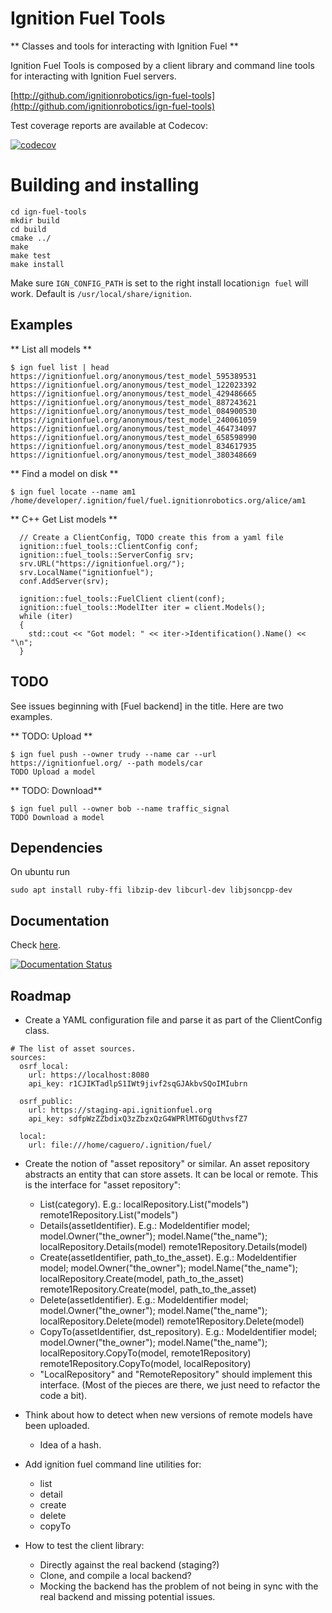 # Ignition Fuel Tools

** Classes and tools for interacting with Ignition Fuel **

Ignition Fuel Tools is composed by a client library and command line tools for
interacting with Ignition Fuel servers.

  [http://github.com/ignitionrobotics/ign-fuel-tools](http://github.com/ignitionrobotics/ign-fuel-tools)

Test coverage reports are available at Codecov:

[![codecov](https://codecov.io/gh/ignitionrobotics/ign-fuel-tools/branch/master/graph/badge.svg)](https://codecov.io/gh/ignitionrobotics/ign-fuel-tools)

# Building and installing

```
cd ign-fuel-tools
mkdir build
cd build
cmake ../
make
make test
make install
```

Make sure `IGN_CONFIG_PATH` is set to the right install location`ign fuel` will work.
Default is `/usr/local/share/ignition`.


## Examples

** List all models **
```
$ ign fuel list | head
https://ignitionfuel.org/anonymous/test_model_595389531
https://ignitionfuel.org/anonymous/test_model_122023392
https://ignitionfuel.org/anonymous/test_model_429486665
https://ignitionfuel.org/anonymous/test_model_887243621
https://ignitionfuel.org/anonymous/test_model_084900530
https://ignitionfuel.org/anonymous/test_model_240061059
https://ignitionfuel.org/anonymous/test_model_464734097
https://ignitionfuel.org/anonymous/test_model_658598990
https://ignitionfuel.org/anonymous/test_model_834617935
https://ignitionfuel.org/anonymous/test_model_380348669
```

** Find a model on disk **
```
$ ign fuel locate --name am1
/home/developer/.ignition/fuel/fuel.ignitionrobotics.org/alice/am1
```

** C++ Get List models **
```
  // Create a ClientConfig, TODO create this from a yaml file
  ignition::fuel_tools::ClientConfig conf;
  ignition::fuel_tools::ServerConfig srv;
  srv.URL("https://ignitionfuel.org/");
  srv.LocalName("ignitionfuel");
  conf.AddServer(srv);

  ignition::fuel_tools::FuelClient client(conf);
  ignition::fuel_tools::ModelIter iter = client.Models();
  while (iter)
  {
    std::cout << "Got model: " << iter->Identification().Name() << "\n";
  }
```

## TODO

See issues beginning with [Fuel backend] in the title. Here are two examples.

** TODO: Upload **
```
$ ign fuel push --owner trudy --name car --url https://ignitionfuel.org/ --path models/car
TODO Upload a model
```

** TODO: Download**
```
$ ign fuel pull --owner bob --name traffic_signal
TODO Download a model
```

## Dependencies
On ubuntu run
```
sudo apt install ruby-ffi libzip-dev libcurl-dev libjsoncpp-dev
```


## Documentation

Check [here](http://ignition-fuel-tools.readthedocs.io/en/master/).

[![Documentation Status](https://readthedocs.org/projects/ignition-fuel-tools/badge/?version=default)](https://readthedocs.org/projects/ignition-fuel-tools/?badge=default)


## Roadmap

* Create a YAML configuration file and parse it as part of the ClientConfig class.

~~~
# The list of asset sources.
sources:
  osrf_local:
    url: https://localhost:8080
    api_key: r1CJIKTadlpS1IWt9jivf2sqGJAkbvSQoIMIubrn

  osrf_public:
    url: https://staging-api.ignitionfuel.org
    api_key: sdfpWzZZbdixQ3zZbzxQzG4WPRlMT6DgUthvsfZ7

  local:
    url: file:///home/caguero/.ignition/fuel/
~~~
* Create the notion of "asset repository" or similar. An asset repository abstracts an entity that can store assets. It can be local or remote. This is the interface for "asset repository":
    * List(category).
        E.g.: localRepository.List("models")
        remote1Repository.List("models")
    * Details(assetIdentifier).
        E.g.: Modeldentifier model;
        model.Owner("the_owner");
        model.Name("the_name");
        localRepository.Details(model)
        remote1Repository.Details(model)
    * Create(assetIdentifier, path_to_the_asset).
        E.g.: Modeldentifier model;
        model.Owner("the_owner");
        model.Name("the_name");
        localRepository.Create(model, path_to_the_asset)
        remote1Repository.Create(model, path_to_the_asset)
    * Delete(assetIdentifier).
        E.g.: Modeldentifier model;
        model.Owner("the_owner");
        model.Name("the_name");
        localRepository.Delete(model)
        remote1Repository.Delete(model)
     * CopyTo(assetIdentifier, dst_repository).
        E.g.: Modeldentifier model;
        model.Owner("the_owner");
        model.Name("the_name");
        localRepository.CopyTo(model, remote1Repository)
        remote1Repository.CopyTo(model, localRepository)
    * "LocalRepository" and "RemoteRepository" should implement this interface.
    (Most of the pieces are there, we just need to refactor the code a bit).

* Think about how to detect when new versions of remote models have been uploaded.
    * Idea of a hash.

* Add ignition fuel command line utilities for:
    * list
    * detail
    * create
    * delete
    * copyTo

* How to test the client library:
    * Directly against the real backend (staging?)
    * Clone, and compile a local backend?
    * Mocking the backend has the problem of not being in sync with the real backend and missing potential issues.
